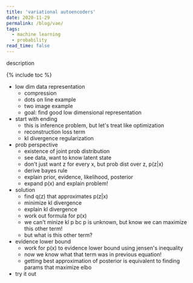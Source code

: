 ```yaml
---
title: 'variational autoencoders'
date: 2020-11-29
permalink: /blog/vae/
tags:
  - machine learning
  - probability
read_time: false
---
```



description

{% include toc %}
<br>



- low dim data representation
  - compression
  - dots on line example
  - two image example
  - goal: find good low dimensional representation
- start with ending
  - this is inference problem, but let's treat like optimization
  - reconstruction loss term
  - kl divergence regularization
- prob perspective
  - existence of joint prob distribution
  - see data, want to know latent state
  - don't just want z for every x, but prob dist over z, p(z|x)
  - derive bayes rule
  - explain prior, evidence, likelihood, posterior
  - expand p(x) and explain problem!
- solution
  - find q(z) that approximates p(z|x)
  - minimize kl divergence
  - explain kl divergence
  - work out formula for p(x)
  - we can't minize kl p bc p is unknown, but know we can maximize this other term!
  - but what is this other term?
- evidence lower bound
  - work for p(x) to evidence lower bound using jensen's inequality
  - now we know what that term was in previous equation!
  - getting best approximation of posterior is equivalent to finding params that maximize elbo
- try it out

